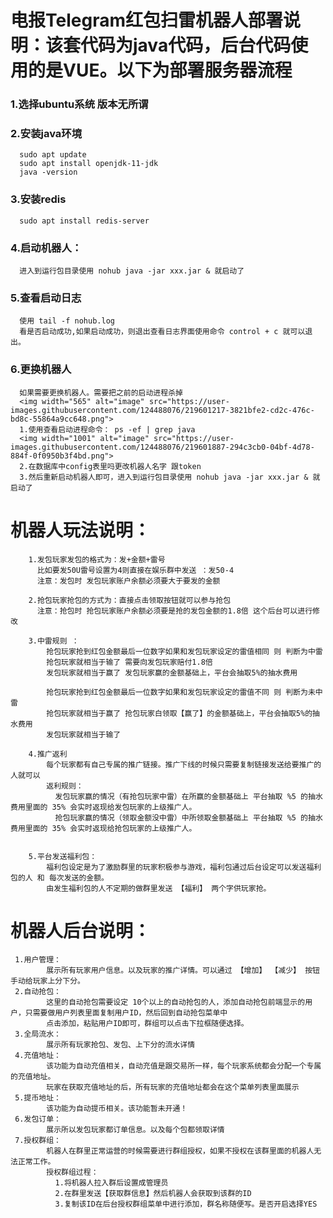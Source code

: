 # 电报Telegram红包扫雷机器人部署说明：该套代码为java代码，后台代码使用的是VUE。以下为部署服务器流程

### 1.选择ubuntu系统 版本无所谓

### 2.安装java环境 

      sudo apt update
      sudo apt install openjdk-11-jdk
      java -version
  
### 3.安装redis

      sudo apt install redis-server
  

### 4.启动机器人：

      进入到运行包目录使用 nohub java -jar xxx.jar & 就启动了 
      
### 5.查看启动日志 

      使用 tail -f nohub.log 
      看是否启动成功,如果启动成功，则退出查看日志界面使用命令 control + c 就可以退出。

### 6.更换机器人
      如果需要更换机器人。需要把之前的启动进程杀掉
      <img width="565" alt="image" src="https://user-images.githubusercontent.com/124488076/219601217-3821bfe2-cd2c-476c-bd8c-55864a9cc648.png">
      1.使用查看启动进程命令： ps -ef | grep java 
      <img width="1001" alt="image" src="https://user-images.githubusercontent.com/124488076/219601887-294c3cb0-04bf-4d78-884f-0f0950b3f4bd.png">
      2.在数据库中config表里吗更改机器人名字 跟token
      3.然后重新启动机器人即可，进入到运行包目录使用 nohub java -jar xxx.jar & 就启动了 


# 机器人玩法说明：
        1.发包玩家发包的格式为：发+金额+雷号 
          比如要发50U雷号设置为4则直接在娱乐群中发送 ：发50-4 
          注意：发包时 发包玩家账户余额必须要大于要发的金额
          
        2.抢包玩家抢包的方式为：直接点击领取按钮就可以参与抢包
          注意：抢包时 抢包玩家账户余额必须要是抢的发包金额的1.8倍 这个后台可以进行修改
          
        3.中雷规则 ： 
            抢包玩家抢到红包金额最后一位数字如果和发包玩家设定的雷值相同 则 判断为中雷 
            抢包玩家就相当于输了 需要向发包玩家赔付1.8倍 
            发包玩家就相当于赢了 发包玩家赢的金额基础上，平台会抽取5%的抽水费用 
            
            抢包玩家抢到红包金额最后一位数字如果和发包玩家设定的雷值不同 则 判断为未中雷
            抢包玩家就相当于赢了 抢包玩家白领取【赢了】的金额基础上，平台会抽取5%的抽水费用
            发包玩家就相当于输了  
            
        4.推广返利
            每个玩家都有自己专属的推广链接。推广下线的时候只需要复制链接发送给要推广的人就可以
            返利规则：
              发包玩家赢的情况（有抢包玩家中雷）在所赢的金额基础上 平台抽取 %5 的抽水费用里面的 35% 会实时返现给发包玩家的上级推广人。
              抢包玩家赢的情况（领取金额没中雷）中所领取金额基础上 平台抽取 %5 的抽水费用里面的 35% 会实时返现给抢包玩家的上级推广人。
              
              
        5.平台发送福利包：
            福利包设定是为了激励群里的玩家积极参与游戏，福利包通过后台设定可以发送福利包的人 和 每次发送的金额。
            由发生福利包的人不定期的做群里发送 【福利】 两个字供玩家抢。
            
           
           
           
# 机器人后台说明：
     1.用户管理： 
            展示所有玩家用户信息。以及玩家的推广详情。可以通过 【增加】 【减少】 按钮手动给玩家上分下分。
     2.自动抢包：
            这里的自动抢包需要设定 10个以上的自动抢包的人，添加自动抢包前端显示的用户，只需要做用户列表里面复制用户ID，然后回到自动抢包菜单中
            点击添加，粘贴用户ID即可，群组可以点击下拉框随便选择。
     3.全局流水：
            展示所有玩家抢包、发包、上下分的流水详情
     4.充值地址：
            该功能为自动充值相关，自动充值是跟交易所一样，每个玩家系统都会分配一个专属的充值地址。
            玩家在获取充值地址的后，所有玩家的充值地址都会在这个菜单列表里面展示
     5.提币地址：
            该功能为自动提币相关。该功能暂未开通！
     6.发包订单：
            展示所以发包玩家都订单信息。以及每个包都领取详情
     7.授权群组：
            机器人在群里正常运营的时候需要进行群组授权，如果不授权在该群里面的机器人无法正常工作。
            授权群组过程： 
              1.将机器人拉入群后设置成管理员
              2.在群里发送【获取群信息】然后机器人会获取到该群的ID 
              3.复制该ID在后台授权群组菜单中进行添加，群名称随便写。是否开启选择YES
              
            
              
          



















